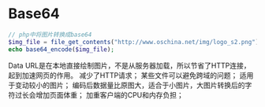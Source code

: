 # Base64

```php
// php中将图片转换成base64
$img_file = file_get_contents("http://www.oschina.net/img/logo_s2.png");
echo base64_encode($img_file);
```

Data URL是在本地直接绘制图片，不是从服务器加载，所以节省了HTTP连接，起到加速网页的作用。
减少了HTTP请求；
某些文件可以避免跨域的问题；
适用于变动较小的图片；
编码后数据量比原图大，适合于小图片，大图片转换后的字符过长会增加页面体重；
加重客户端的CPU和内存负担；

